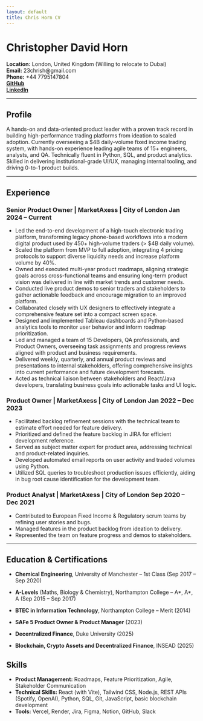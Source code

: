 ```yaml
---
layout: default
title: Chris Horn CV
---
```



<h1 class="cv-name">Christopher David Horn</h1>
<div class="cv-contact">
	<div class="cv-contact-row">
		<div><strong>Location:</strong> London, United Kingdom (Willing to relocate to Dubai)</div>
		<div><strong>Email:</strong> 23chrish@gmail.com</div>
		<div><strong>Phone:</strong> +44 7795147804</div>
		<div><a href="https://github.com/23chorn/" class="cv-link"><strong>GitHub</strong></a></div>
		<div><a href="https://www.linkedin.com/in/christopher-horn-19a795151/" class="cv-link"><strong>LinkedIn</strong></a></div>
	</div>
</div>

---

## Profile
A hands-on and data-oriented product leader with a proven track record in building high-performance trading platforms from ideation to scaled adoption. Currently overseeing a $4B daily-volume fixed income trading system, with hands-on experience leading agile teams of 15+ engineers, analysts, and QA. Technically fluent in Python, SQL, and product analytics. Skilled in delivering institutional-grade UI/UX, managing internal tooling, and driving 0-to-1 product builds.

---

## Experience

### <span class="cv-job-title">Senior Product Owner</span> | MarketAxess | City of London <span class="cv-job-date">Jan 2024 – Current</span>
- Led the end-to-end development of a high-touch electronic trading platform, transforming legacy phone-based workflows into a modern digital product used by 450+ high-volume traders (> $4B daily volume).  
- Scaled the platform from MVP to full adoption, integrating 4 pricing protocols to support diverse liquidity needs and increase platform volume by 40%.  
- Owned and executed multi-year product roadmaps, aligning strategic goals across cross-functional teams and ensuring long-term product vision was delivered in line with market trends and customer needs.  
- Conducted live product demos to senior traders and stakeholders to gather actionable feedback and encourage migration to an improved platform.  
- Collaborated closely with UX designers to effectively integrate a comprehensive feature set into a compact screen space.  
- Designed and implemented Tableau dashboards and Python-based analytics tools to monitor user behavior and inform roadmap prioritization.  
- Led and managed a team of 15 Developers, QA professionals, and Product Owners, overseeing task assignments and progress reviews aligned with product and business requirements.  
- Delivered weekly, quarterly, and annual product reviews and presentations to internal stakeholders, offering comprehensive insights into current performance and future development forecasts.  
- Acted as technical liaison between stakeholders and React/Java developers, translating business goals into actionable tasks and UI logic.  

### <span class="cv-job-title">Product Owner</span> | MarketAxess | City of London <span class="cv-job-date">Jan 2022 – Dec 2023</span>
- Facilitated backlog refinement sessions with the technical team to estimate effort needed for feature delivery.  
- Prioritized and defined the feature backlog in JIRA for efficient development reference.  
- Served as subject matter expert for product area, addressing technical and product-related inquiries.  
- Developed automated email reports on user activity and traded volumes using Python.  
- Utilized SQL queries to troubleshoot production issues efficiently, aiding in bug root cause identification for the development team.  

### <span class="cv-job-title">Product Analyst</span> | MarketAxess | City of London <span class="cv-job-date">Sep 2020 – Dec 2021</span>
- Contributed to European Fixed Income & Regulatory scrum teams by refining user stories and bugs.  
- Managed features in the product backlog from ideation to delivery.  
- Represented the team on feature progress and demos to stakeholders.  

---

## Education & Certifications

- **Chemical Engineering**, University of Manchester – 1st Class (Sep 2017 – Sep 2020)  
- **A-Levels** (Maths, Biology & Chemistry), Northampton College – A*, A*, A (Sep 2015 – Sep 2017)  
- **BTEC in Information Technology**, Northampton College – Merit (2014) 

- **SAFe 5 Product Owner & Product Manager** (2023)  
- **Decentralized Finance**, Duke University (2025)  
- **Blockchain, Crypto Assets and Decentralized Finance**, INSEAD (2025)


## Skills
- **Product Management:** Roadmaps, Feature Prioritization, Agile, Stakeholder Communication  
- **Technical Skills:** React (with Vite), Tailwind CSS, Node.js, REST APIs (Spotify, OpenAI), Python, SQL, Git, JavaScript, basic blockchain development  
- **Tools:** Vercel, Render, Jira, Figma, Notion, GitHub, Slack